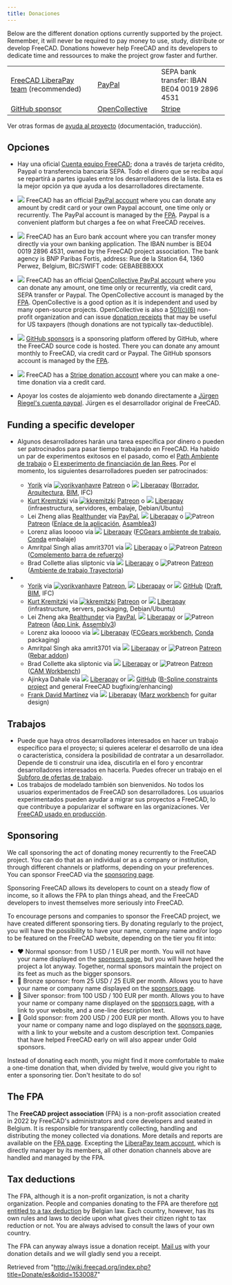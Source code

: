 ```yaml
---
title: Donaciones
---
```


Below are the different donation options currently supported by the project. Remember, it will never be required to pay money to use, study, distribute or develop FreeCAD. Donations however help FreeCAD and its developers to dedicate time and ressources to make the project grow faster and further.

|                                                                       |     |                                                                         |     |                                                        |
| --------------------------------------------------------------------- | --- | ----------------------------------------------------------------------- | --- | ------------------------------------------------------ |
| [FreeCAD LiberaPay team](https://liberapay.com/FreeCAD) (recommended) |     | [PayPal](https://www.paypal.com/donate/?hosted_button_id=M3Z8BGW6DB69Q) |     | SEPA bank transfer: IBAN BE04 0019 2896 4531           |
| [GitHub sponsor](https://github.com/sponsors/FreeCAD)                 |     | [OpenCollective](https://opencollective.com/freecad)                    |     | [Stripe](https://donate.stripe.com/14k3ei9TYgwFclq145) |

Ver otras formas de [ayuda al proyecto](/Help_FreeCAD/es "Help FreeCAD/es") (documentación, traducción).

## Opciones

- Hay una oficial [Cuenta equipo FreeCAD](https://liberapay.com/FreeCAD); dona a través de tarjeta crédito, Paypal o transferencia bancaria SEPA. Todo el dinero que se reciba aquí se repartirá a partes iguales entre los desarrolladores de la lista. Esta es la mejor opción ya que ayuda a los desarrolladores directamente.

- [![](https://upload.wikimedia.org/wikipedia/commons/b/b7/PayPal_Logo_Icon_2014.svg)](/File:PayPal_Logo_Icon_2014.svg) FreeCAD has an official [PayPal account](https://www.paypal.com/donate/?hosted_button_id=M3Z8BGW6DB69Q) where you can donate any amount by credit card or your own Paypal account, one time only or recurrently. The PayPal account is managed by the [FPA](https://github.com/FreeCAD/FPA). Paypal is a convenient platform but charges a fee on what FreeCAD receives.

* ![](/images/SepaLogoEN.jpg) FreeCAD has an Euro bank account where you can transfer money directly via your own banking application. The IBAN number is BE04 0019 2896 4531, owned by the FreeCAD project association. The bank agency is BNP Paribas Fortis, address: Rue de la Station 64, 1360 Perwez, Belgium, BIC/SWIFT code: GEBABEBBXXX

* ![](/images/Opencollective_logo.svg) FreeCAD has an official [OpenCollective PayPal account](https://opencollective.com/freecad) where you can donate any amount, one time only or recurrently, via credit card, SEPA transfer or Paypal. The OpenCollective account is managed by the [FPA](https://github.com/FreeCAD/FPA). OpenCollective is a good option as it is independent and used by many open-source projects. OpenCollective is also a [501(c)(6)](<https://en.wikipedia.org/wiki/501(c)_organization>) non-profit organization and can issue [donation receipts](https://docs.opencollective.com/help/financial-contributors/receipts) that may be useful for US taxpayers (though donations are not typically tax-deductible).

- [![](https://upload.wikimedia.org/wikipedia/commons/b/b3/GitHub.svg)](/File:GitHub.svg) [GitHub sponsors](https://github.com/sponsors/FreeCAD) is a sponsoring platform offered by GitHub, where the FreeCAD source code is hosted. There you can donate any amount monthly to FreeCAD, via credit card or Paypal. The GitHub sponsors account is managed by the [FPA](https://github.com/FreeCAD/FPA).

* ![](/images/Stripe-logo.png) FreeCAD has a [Stripe donation account](https://donate.stripe.com/14k3ei9TYgwFclq145) where you can make a one-time donation via a credit card.

- Apoyar los costes de alojamiento web donando directamente a [Jürgen Riegel's cuenta paypal](https://www.paypal.com/cgi-bin/webscr?item_name=Donation+to+FreeCAD&cmd=_donations&business=Mail%40juergen-riegel.net). Jürgen es el desarrollador original de FreeCAD.

## Funding a specific developer

- Algunos desarrolladores harán una tarea específica por dinero o pueden ser patrocinados para pasar tiempo trabajando en FreeCAD. Ha habido un par de experimentos exitosos en el pasado, como el [Path Ambiente de trabajo](/Path_Workbench/es "Path Workbench/es") o [El experimento de financiación de Ian Rees](https://opendeveloperfunding.wordpress.com/). Por el momento, los siguientes desarrolladores pueden ser patrocinados:

  - [Yorik](/User:Yorik "User:Yorik") vía [![yorikvanhavre](/images/Patreonporange.png)](https://www.patreon.com/yorikvanhavre "yorikvanhavre ") [Patreon](https://www.patreon.com/yorikvanhavre) o ![](/images/Liberapay_logo.svg) [Liberapay](https://liberapay.com/yorik) ([Borrador](/Draft_Workbench/es "Draft Workbench/es"), [Arquitectura](/Arch_Workbench/es "Arch Workbench/es"), [BIM](/BIM_Workbench/es "BIM Workbench/es"), IFC)
  - [Kurt Kremitzki](/User:Kkremitzki "User:Kkremitzki") vía [![kkremitzki](/images/Patreonporange.png)](https://www.patreon.com/kkremitzki "kkremitzki ") [Patreon](https://www.patreon.com/kkremitzki) o ![](/images/Liberapay_logo.svg) [Liberapay](https://liberapay.com/kkremitzki) (infraestructura, servidores, embalaje, Debian/Ubuntu)
  - Lei Zheng alias [Realthunder](https://github.com/realthunder) vía [PayPal](https://www.paypal.com/cgi-bin/webscr?cmd=_s-xclick&hosted_button_id=2SM8GY3U2UUJN), ![](/images/Liberapay_logo.svg) [Liberapay](https://liberapay.com/realthunder/) o ![Patreon](/images/Patreonporange.png) [Patreon](https://www.patreon.com/thundereal) ([Enlace de la aplicación](/App_Link/es "App Link/es"), [Asamblea3](/Assembly3/es "Assembly3/es"))
  - Lorenz alias looooo vía ![](/images/Liberapay_logo.svg) [Liberapay](https://liberapay.com/looooo/donate) ([FCGears ambiente de trabajo](https://github.com/looooo/freecad.gears), [Conda](/Conda/es "Conda/es") embalaje)
  - Amritpal Singh alias amrit3701 vía ![](/images/Liberapay_logo.svg) [Liberapay](https://liberapay.com/amrit3701) o ![Patreon](/images/Patreonporange.png) [Patreon](https://www.patreon.com/amrit3701) ([Complemento barra de refuerzo](https://github.com/amrit3701/FreeCAD-Reinforcement))
  - Brad Collette alias sliptonic vía ![](/images/Liberapay_logo.svg) [Liberapay](https://liberapay.com/sliptonic/donate) o ![Patreon](/images/Patreonporange.png) [Patreon](https://www.patreon.com/sliptonic) ([Ambiente de trabajo Trayectoria](/Path_Workbench/es "Path Workbench/es"))

- - [Yorik](/User:Yorik "User:Yorik") via [![yorikvanhavre](/images/Patreonporange.png)](https://www.patreon.com/yorikvanhavre "yorikvanhavre ") [Patreon](https://www.patreon.com/yorikvanhavre), ![](/images/Liberapay_logo.svg) [Liberapay](https://liberapay.com/yorik) or [![](https://upload.wikimedia.org/wikipedia/commons/b/b3/GitHub.svg)](/File:GitHub.svg) [GitHub](https://github.com/sponsors/yorikvanhavre) ([Draft](/Draft_Workbench "Draft Workbench"), [BIM](/BIM_Workbench "BIM Workbench"), IFC)
  - [Kurt Kremitzki](/User:Kkremitzki "User:Kkremitzki") via [![kkremitzki](/images/Patreonporange.png)](https://www.patreon.com/kkremitzki "kkremitzki ") [Patreon](https://www.patreon.com/kkremitzki) or ![](/images/Liberapay_logo.svg) [Liberapay](https://liberapay.com/kkremitzki) (infrastructure, servers, packaging, Debian/Ubuntu)
  - Lei Zheng aka [Realthunder](https://github.com/realthunder) via [PayPal](https://www.paypal.com/cgi-bin/webscr?cmd=_s-xclick&hosted_button_id=2SM8GY3U2UUJN), ![](/images/Liberapay_logo.svg) [Liberapay](https://liberapay.com/realthunder/) or ![Patreon](/images/Patreonporange.png) [Patreon](https://www.patreon.com/thundereal) ([App Link](/App_Link "App Link"), [Assembly3](/Assembly3 "Assembly3"))
  - Lorenz aka looooo via ![](/images/Liberapay_logo.svg) [Liberapay](https://liberapay.com/looooo/donate) ([FCGears workbench](https://github.com/looooo/freecad.gears), [Conda](/Conda "Conda") packaging)
  - Amritpal Singh aka amrit3701 via ![](/images/Liberapay_logo.svg) [Liberapay](https://liberapay.com/amrit3701) or ![Patreon](/images/Patreonporange.png) [Patreon](https://www.patreon.com/amrit3701) ([Rebar addon](https://github.com/amrit3701/FreeCAD-Reinforcement))
  - Brad Collette aka sliptonic via ![](/images/Liberapay_logo.svg) [Liberapay](https://liberapay.com/sliptonic/donate) or ![Patreon](/images/Patreonporange.png) [Patreon](https://www.patreon.com/sliptonic) ([CAM Workbench](/CAM_Workbench "CAM Workbench"))
  - Ajinkya Dahale via ![](/images/Liberapay_logo.svg) [Liberapay](https://liberapay.com/ajinkyadahale/) or [![](https://upload.wikimedia.org/wikipedia/commons/b/b3/GitHub.svg)](/File:GitHub.svg) [GitHub](https://github.com/sponsors/AjinkyaDahale/) ([B-Spline constraints project](https://forum.freecadweb.org/viewtopic.php?f=9&t=71130) and general FreeCAD bugfixing/enhancing)
  - [Frank David Martínez](/User:Mnesarco "User:Mnesarco") via ![](/images/Liberapay_logo.svg) [Liberapay](https://liberapay.com/mnesarco/) ([Marz workbench](https://github.com/mnesarco/MarzWorkbench) for guitar design)

## Trabajos

- Puede que haya otros desarrolladores interesados en hacer un trabajo específico para el proyecto; si quieres acelerar el desarrollo de una idea o característica, considera la posibilidad de contratar a un desarrollador. Depende de ti construir una idea, discutirla en el foro y encontrar desarrolladores interesados en hacerla. Puedes ofrecer un trabajo en el [Subforo de ofertas de trabajo](https://forum.freecadweb.org/viewforum.php?f=31).
- Los trabajos de modelado también son bienvenidos. No todos los usuarios experimentados de FreeCAD son desarrolladores. Los usuarios experimentados pueden ayudar a migrar sus proyectos a FreeCAD, lo que contribuye a popularizar el software en las organizaciones. Ver [FreeCAD usado en producción](/FreeCAD_used_in_production "FreeCAD used in production").

## Sponsoring

We call sponsoring the act of donating money recurrently to the FreeCAD project. You can do that as an individual or as a company or institution, through different channels or platforms, depending on your preferences. You can sponsor FreeCAD via the [sponsoring page](https://www.freecad.org/sponsor.php).

Sponsoring FreeCAD allows its developers to count on a steady flow of income, so it allows the FPA to plan things ahead, and the FreeCAD developers to invest themselves more seriously into FreeCAD.

To encourage persons and companies to sponsor the FreeCAD project, we have created different sponsoring tiers. By donating regularly to the project, you will have the possibility to have your name, company name and/or logo to be featured on the FreeCAD website, depending on the tier you fit into:

- ♥ Normal sponsor: from 1 USD / 1 EUR per month. You will not have your name displayed on the [sponsors page](https://www.freecad.org/sponsor.php), but you will have helped the project a lot anyway. Together, normal sponsors maintain the project on its feet as much as the bigger sponsors.
- 🥉 Bronze sponsor: from 25 USD / 25 EUR per month. Allows you to have your name or company name displayed on the [sponsors page](https://www.freecad.org/sponsor.php).
- 🥈 Silver sponsor: from 100 USD / 100 EUR per month. Allows you to have your name or company name displayed on the [sponsors page](https://www.freecad.org/sponsor.php), with a link to your website, and a one-line description text.
- 🥇 Gold sponsor: from 200 USD / 200 EUR per month. Allows you to have your name or company name and logo displayed on the [sponsors page](https://www.freecad.org/sponsor.php), with a link to your website and a custom description text. Companies that have helped FreeCAD early on will also appear under Gold sponsors.

Instead of donating each month, you might find it more comfortable to make a one-time donation that, when divided by twelve, would give you right to enter a sponsoring tier. Don't hesitate to do so!

## The FPA

The **FreeCAD project association** (FPA) is a non-profit association created in 2022 by FreeCAD's administrators and core developers and seated in Belgium. It is responsible for transparently collecting, handling and distributing the money collected via donations. More details and reports are available on the [FPA page](https://github.com/FreeCAD/FPA). Excepting the [LiberaPay team account](https://liberapay.com/FreeCAD), which is directly manager by its members, all other donation channels above are handled and managed by the FPA.

## Tax deductions

The FPA, although it is a non-profit organization, is not a charity organization. People and companies donating to the FPA are therefore [not entitled to a tax deduction](https://finances.belgium.be/fr/particuliers/avantages_fiscaux/dons) by Belgian law. Each country, however, has its own rules and laws to decide upon what gives their citizen right to tax reduction or not. You are always advised to consult the laws of your own country.

The FPA can anyway always issue a donation receipt. [Mail us](mailto:fpa@freecad.org) with your donation details and we will gladly send you a receipt.

Retrieved from "<http://wiki.freecad.org/index.php?title=Donate/es&oldid=1530087>"
